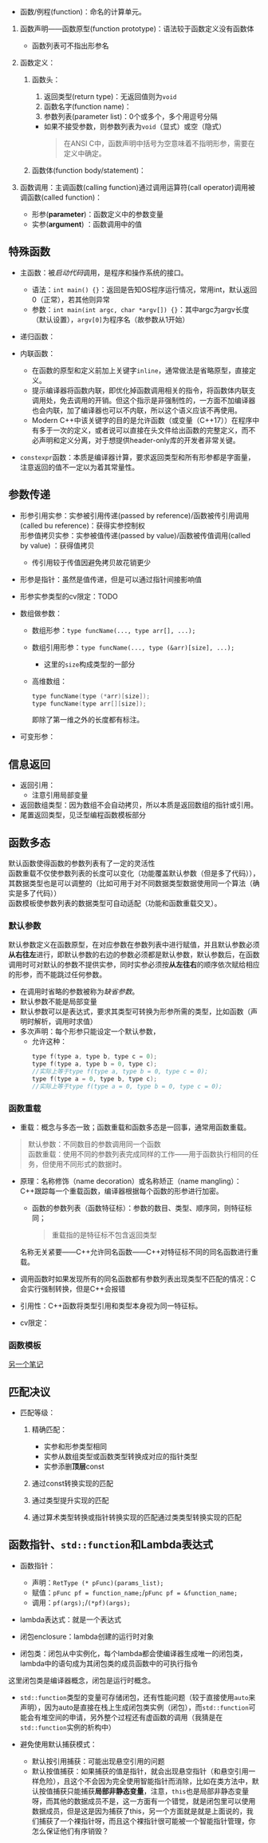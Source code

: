 + 函数/例程(function)：命名的计算单元。

1. 函数声明——函数原型(function prototype)：语法较于函数定义没有函数体
	+ 函数列表可不指出形参名
2. 函数定义：
	1. 函数头：
		1. 返回类型(return type)：无返回值则为`void`
		2. 函数名字(function name)：
		3. 参数列表(parameter list)：0个或多个，多个用逗号分隔

		+ 如果不接受参数，则参数列表为`void`（显式）或空（隐式）
			>在ANSI C中，函数声明中括号为空意味着不指明形参，需要在定义中确定。

	2. 函数体(function body/statement)：

3. 函数调用：主调函数(calling function)通过调用运算符(call operator)调用被调函数(called function)：

	+ 形参(**parameter**)：函数定义中的参数变量
	+ 实参(**argument**) ：函数调用中的值

## 特殊函数

+ 主函数：被*启动代码*调用，是程序和操作系统的接口。
	+ 语法：`int main() {}`：返回是告知OS程序运行情况，常用int，默认返回0（正常），若其他则异常
	+ 参数：`int main(int argc, char *argv[]) {}`：其中argc为argv长度（默认设置），`argv[0]`为程序名（故参数从1开始）

+ 递归函数：

+ 内联函数：
	+ 在函数的原型和定义前加上关键字`inline`，通常做法是省略原型，直接定义。
	+ 提示编译器将函数内联，即优化掉函数调用相关的指令，将函数体内联支调用处，免去调用的开销。但这个指示是非强制性的，一方面不加编译器也会内联，加了编译器也可以不内联，所以这个语义应该不再使用。
	+ Modern C++中该关键字的目的是允许函数（或变量（C++17））在程序中有多于一次的定义，或者说可以直接在头文件给出函数的完整定义，而不必声明和定义分离，对于想提供header-only库的开发者非常关键。
 
+ `constexpr`函数：本质是编译器计算，要求返回类型和所有形参都是字面量，注意返回的值不一定以为着其常量性。

## 参数传递

+ 形参引用实参：实参被引用传递(passed by reference)/函数被传引用调用(called bu reference)：获得实参控制权  
	形参值拷贝实参：实参被值传递(passed by value)/函数被传值调用(called by value)                    ：获得值拷贝

	+ 传引用较于传值因避免拷贝故花销更少

+ 形参是指针：虽然是值传递，但是可以通过指针间接影响值

+ 形参实参类型的cv限定：TODO

+ 数组做参数：
	+ 数组形参：`type funcName(..., type arr[], ...);`
	+ 数组引用形参：`type funcName(..., type (&arr)[size], ...);`
		+ 这里的`size`构成类型的一部分

	+ 高维数组：
		```cpp
		type funcName(type (*arr)[size]);
		type funcName(type arr[][size]);
		```

		即除了第一维之外的长度都有标注。


+ 可变形参：

## 信息返回

+ 返回引用：
	+ 注意引用局部变量
+ 返回数组类型：因为数组不会自动拷贝，所以本质是返回数组的指针或引用。
+ 尾置返回类型，见泛型编程函数模板部分

## 函数多态

默认函数使得函数的参数列表有了一定的灵活性  
函数重载不仅使参数列表的长度可以变化（功能覆盖默认参数（但是多了代码）），其数据类型也是可以调整的（比如可用于对不同数据类型数据使用同一个算法（确实是多了代码））  
函数模板使参数列表的数据类型可自动适配（功能和函数重载交叉）。

### 默认参数

默认参数定义在函数原型，在对应参数在参数列表中进行赋值，并且默认参数必须**从右往左**进行，即默认参数的右边的参数必须都是默认参数，默认参数后，在函数调用时可对默认的参数不提供实参，同时实参必须按**从左往右**的顺序依次赋给相应的形参，而不能跳过任何参数。

+ 在调用时省略的参数被称为*缺省参数*。
+ 默认参数不能是局部变量
+ 默认参数可以是表达式，要求其类型可转换为形参所需的类型，比如函数（声明时解析，调用时求值）
+ 多次声明：每个形参只能设定一个默认参数，
	+ 允许这种：
		```cpp
		type f(type a, type b, type c = 0);
		type f(type a, type b = 0, type c);
		//实际上等于type f(type a, type b = 0, type c = 0);
		type f(type a = 0, type b, type c);
		//实际上等于type f(type a = 0, type b = 0, type c = 0);
		```

### 函数重载

+ 重载：概念与多态一致；函数重载和函数多态是一回事，通常用函数重载。

>默认参数：不同数目的参数调用同一个函数  
>函数重载：使用不同的参数列表完成同样的工作——用于函数执行相同的任务，但使用不同形式的数据时。

+ 原理：名称修饰（name decoration）或名称矫正（name mangling）：C++跟踪每一个重载函数，编译器根据每个函数的形参进行加密。
	+ 函数的参数列表（函数特征标）：参数的数目、类型、顺序同，则特征标同；
		>重载指的是特征标不包含返回类型

	名称无关紧要——C++允许同名函数——C++对特征标不同的同名函数进行重载。

+ 调用函数时如果发现所有的同名函数都有参数列表出现类型不匹配的情况：C会实行强制转换，但是C++会报错

+ 引用性：C++函数将类型引用和类型本身视为同一特征标。
+ cv限定：

### 函数模板

[另一个笔记](./Generic.md#函数模板)

## 匹配决议

+ 匹配等级：
	1. 精确匹配：
		+ 实参和形参类型相同
		+ 实参从数组类型或函数类型转换成对应的指针类型
		+ 实参添删**顶层**const

	2. 通过const转换实现的匹配
	3. 通过类型提升实现的匹配
	4. 通过算术类型转换或指针转换实现的匹配通过类类型转换实现的匹配

## 函数指针、`std::function`和Lambda表达式

+ 函数指针：
	+ 声明：`RetType (* pFunc)(params_list);`
	+ 赋值：`pFunc pf = function_name;`/`pFunc pf = &function_name;`
	+ 调用：`pf(args);`/`(*pf)(args);`

+ lambda表达式：就是一个表达式
+ 闭包enclosure：lambda创建的运行时对象
+ 闭包类：闭包从中实例化，每个lambda都会使编译器生成唯一的闭包类，lambda中的语句成为其闭包类的成员函数中的可执行指令

这里闭包类是编译器概念，闭包是运行时概念。

+ `std::function`类型的变量可存储闭包，还有性能问题（较于直接使用`auto`来声明），因为auto是直接在栈上生成闭包类实例（闭包），而`std::function`可能会有堆空间的申请，另外整个过程还有虚函数的调用（我猜是在`std::function`实例的析构中）

+ 避免使用默认捕获模式：
	+ 默认按引用捕获：可能出现悬空引用的问题
	+ 默认按值捕获：如果捕获的值是指针，就会出现悬空指针（和悬空引用一样危险），且这个不会因为完全使用智能指针而消除，比如在类方法中，默认按值捕获只能捕获**局部非静态变量**，注意，`this`也是局部非静态变量呀，而其他的数据成员不是，这一方面有一个错觉，就是闭包里可以使用数据成员，但是这是因为捕获了this，另一个方面就是就是上面说的，我们捕获了一个裸指针呀，而且这个裸指针很可能被一个智能指针管理，你怎么保证他们有序销毁？

